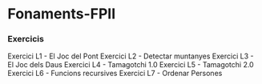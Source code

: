 # Fonaments-FPII
### Exercicis
Exercici L1 - El Joc del Pont
Exercici L2 - Detectar muntanyes
Exercici L3 - El Joc dels Daus
Exercici L4 - Tamagotchi 1.0
Exercici L5 - Tamagotchi 2.0
Exercici L6 - Funcions recursives
Exercici L7 - Ordenar Persones
